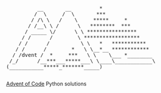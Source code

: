 <pre>

          __       __         *
         /  \     /  \       ***
        / /\ \   /    \     *****     *
       / /__\ \ /      \   ********  ***
      / _____ \/      \ \ ****************
     / /      /        \ ******************
    / /      /          \ \   *   ***********
   / /      /        *   \ \__*__ ************ 
  / /dvent /  *     ***   \ \    \___ *________
 /_/      /__***___*****___\ \____\____________\
(___________*****_*******_____)

</pre>

[Advent of Code](https://adventofcode.com/) Python solutions

